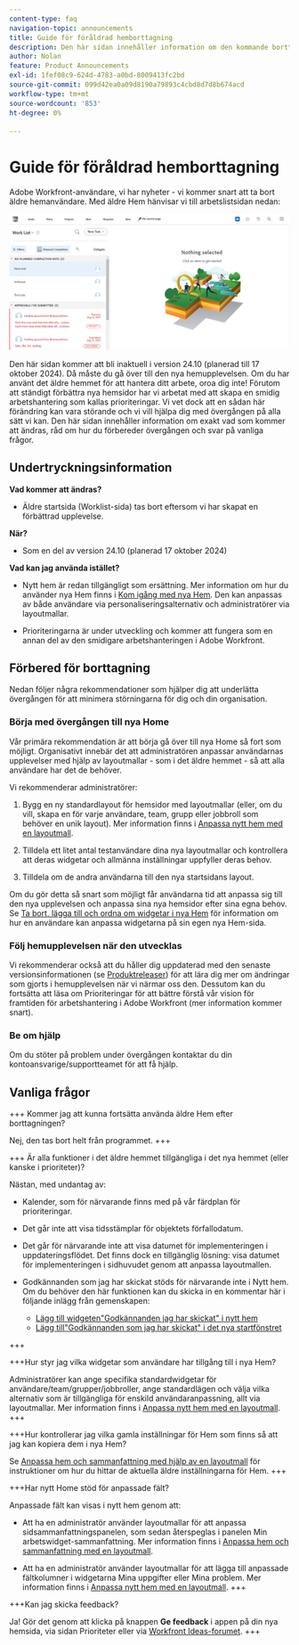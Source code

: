 ```yaml
---
content-type: faq
navigation-topic: announcements
title: Guide för föråldrad hemborttagning
description: Den här sidan innehåller information om den kommande borttagningen av äldre Hem.
author: Nolan
feature: Product Announcements
exl-id: 1fef08c9-624d-4783-a0bd-8009413fc2bd
source-git-commit: 099d42ea0a09d8190a79893c4cbd8d7d8b674acd
workflow-type: tm+mt
source-wordcount: '853'
ht-degree: 0%

---
```


# Guide för föråldrad hemborttagning

Adobe Workfront-användare, vi har nyheter - vi kommer snart att ta bort äldre hemanvändare. Med äldre Hem hänvisar vi till arbetslistsidan nedan:

![](assets/legacy-home-worklist-view.png)

Den här sidan kommer att bli inaktuell i version 24.10 (planerad till 17 oktober 2024). Då måste du gå över till den nya hemupplevelsen. Om du har använt det äldre hemmet för att hantera ditt arbete, oroa dig inte! Förutom att ständigt förbättra nya hemsidor har vi arbetat med att skapa en smidig arbetshantering som kallas prioriteringar.
Vi vet dock att en sådan här förändring kan vara störande och vi vill hjälpa dig med övergången på alla sätt vi kan. Den här sidan innehåller information om exakt vad som kommer att ändras, råd om hur du förbereder övergången och svar på vanliga frågor.

## Undertryckningsinformation

**Vad kommer att ändras?**

* Äldre startsida (Worklist-sida) tas bort eftersom vi har skapat en förbättrad upplevelse.

**När?**

* Som en del av version 24.10 (planerad 17 oktober 2024)

**Vad kan jag använda istället?**

* Nytt hem är redan tillgängligt som ersättning. Mer information om hur du använder nya Hem finns i [Kom igång med nya Hem](/help/quicksilver/workfront-basics/using-home/using-the-home-area/get-started-with-home.md). Den kan anpassas av både användare via personaliseringsalternativ och administratörer via layoutmallar.

* Prioriteringarna är under utveckling och kommer att fungera som en annan del av den smidigare arbetshanteringen i Adobe Workfront.

## Förbered för borttagning

Nedan följer några rekommendationer som hjälper dig att underlätta övergången för att minimera störningarna för dig och din organisation.

### Börja med övergången till nya Home

Vår primära rekommendation är att börja gå över till nya Home så fort som möjligt. Organisativt innebär det att administratören anpassar användarnas upplevelser med hjälp av layoutmallar - som i det äldre hemmet - så att alla användare har det de behöver.

Vi rekommenderar administratörer:

1. Bygg en ny standardlayout för hemsidor med layoutmallar (eller, om du vill, skapa en för varje användare, team, grupp eller jobbroll som behöver en unik layout). Mer information finns i [Anpassa nytt hem med en layoutmall](/help/quicksilver/administration-and-setup/customize-workfront/use-layout-templates/customize-new-home-layout-template.md).

1. Tilldela ett litet antal testanvändare dina nya layoutmallar och kontrollera att deras widgetar och allmänna inställningar uppfyller deras behov.

1. Tilldela om de andra användarna till den nya startsidans layout.

Om du gör detta så snart som möjligt får användarna tid att anpassa sig till den nya upplevelsen och anpassa sina nya hemsidor efter sina egna behov. Se [Ta bort, lägga till och ordna om widgetar i nya Hem](/help/quicksilver/workfront-basics/using-home/using-the-home-area/add-edit-remove-widgets-in-new-home.md) för information om hur en användare kan anpassa widgetarna på sin egen nya Hem-sida.

### Följ hemupplevelsen när den utvecklas

Vi rekommenderar också att du håller dig uppdaterad med den senaste versionsinformationen (se [Produktreleaser](/help/quicksilver/product-announcements/product-releases/product-releases.md)) för att lära dig mer om ändringar som gjorts i hemupplevelsen när vi närmar oss den. Dessutom kan du fortsätta att läsa om Prioriteringar för att bättre förstå vår vision för framtiden för arbetshantering i Adobe Workfront (mer information kommer snart).

### Be om hjälp

Om du stöter på problem under övergången kontaktar du din kontoansvarige/supportteamet för att få hjälp.

## Vanliga frågor

+++ Kommer jag att kunna fortsätta använda äldre Hem efter borttagningen?

Nej, den tas bort helt från programmet.
+++

+++ Är alla funktioner i det äldre hemmet tillgängliga i det nya hemmet (eller kanske i prioriteter)?

Nästan, med undantag av:

* Kalender, som för närvarande finns med på vår färdplan för prioriteringar.

* Det går inte att visa tidsstämplar för objektets förfallodatum.

* Det går för närvarande inte att visa datumet för implementeringen i uppdateringsflödet. Det finns dock en tillgänglig lösning: visa datumet för implementeringen i sidhuvudet genom att anpassa layoutmallen.
* Godkännanden som jag har skickat stöds för närvarande inte i Nytt hem. Om du behöver den här funktionen kan du skicka in en kommentar här i följande inlägg från gemenskapen:
   * [Lägg till widgeten&quot;Godkännanden jag har skickat&quot; i nytt hem](https://experienceleaguecommunities.adobe.com/t5/workfront-ideas/add-quot-approvals-i-submitted-quot-widget-to-new-home/idc-p/704664#M25269)
   * [Lägg till&quot;Godkännanden som jag har skickat&quot; i det nya startfönstret](https://experienceleaguecommunities.adobe.com/t5/workfront-ideas/add-quot-approvals-i-submitted-quot-widget-to-new-home/idc-p/704664#M25269)

+++

+++Hur styr jag vilka widgetar som användare har tillgång till i nya Hem?

Administratörer kan ange specifika standardwidgetar för användare/team/grupper/jobbroller, ange standardlägen och välja vilka alternativ som är tillgängliga för enskild användaranpassning, allt via layoutmallar. Mer information finns i [Anpassa nytt hem med en layoutmall](/help/quicksilver/administration-and-setup/customize-workfront/use-layout-templates/customize-new-home-layout-template.md).
+++

+++Hur kontrollerar jag vilka gamla inställningar för Hem som finns så att jag kan kopiera dem i nya Hem?

Se [Anpassa hem och sammanfattning med hjälp av en layoutmall](/help/quicksilver/administration-and-setup/customize-workfront/use-layout-templates/customize-home-summary-layout-template.md) för instruktioner om hur du hittar de aktuella äldre inställningarna för Hem.
+++

+++Har nytt Home stöd för anpassade fält?

Anpassade fält kan visas i nytt hem genom att:

* Att ha en administratör använder layoutmallar för att anpassa sidsammanfattningspanelen, som sedan återspeglas i panelen Min arbetswidget-sammanfattning. Mer information finns i [Anpassa hem och sammanfattning med en layoutmall](/help/quicksilver/administration-and-setup/customize-workfront/use-layout-templates/customize-home-summary-layout-template.md).

* Att ha en administratör använder layoutmallar för att lägga till anpassade fältkolumner i widgetarna Mina uppgifter eller Mina problem. Mer information finns i [Anpassa nytt hem med en layoutmall](/help/quicksilver/administration-and-setup/customize-workfront/use-layout-templates/customize-new-home-layout-template.md).
+++

+++Kan jag skicka feedback?

Ja! Gör det genom att klicka på knappen **Ge feedback** i appen på din nya hemsida, via sidan Prioriteter eller via [Workfront Ideas-forumet](https://experienceleaguecommunities.adobe.com/t5/workfront-ideas/idb-p/workfront-ideas).
+++
